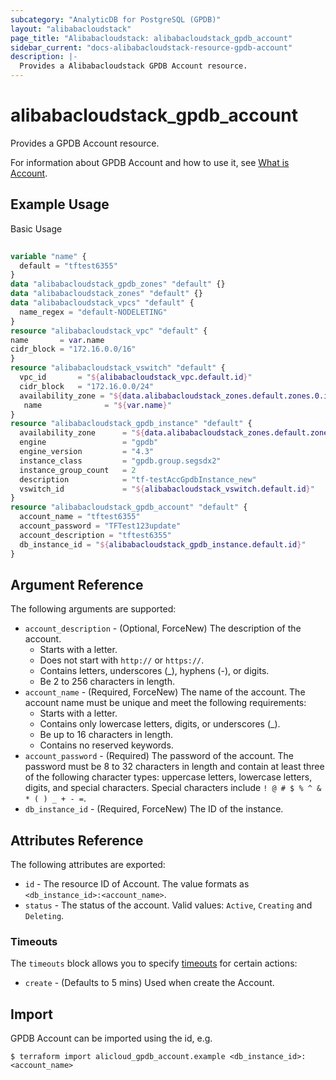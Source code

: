 ```yaml
---
subcategory: "AnalyticDB for PostgreSQL (GPDB)"
layout: "alibabacloudstack"
page_title: "Alibabacloudstack: alibabacloudstack_gpdb_account"
sidebar_current: "docs-alibabacloudstack-resource-gpdb-account"
description: |-
  Provides a Alibabacloudstack GPDB Account resource.
---
```


# alibabacloudstack\_gpdb\_account

Provides a GPDB Account resource.

For information about GPDB Account and how to use it, see [What is Account](https://help.aliyun.com/apsara/enterprise/v_3_16_0_20220117/gpdb/enterprise-ascm-developer-guide/CreateAccount-1.html?spm=a2c4g.14484438.10001.131).



## Example Usage

Basic Usage

```terraform
 
variable "name" {
  default = "tftest6355"
}
data "alibabacloudstack_gpdb_zones" "default" {}
data "alibabacloudstack_zones" "default" {}
data "alibabacloudstack_vpcs" "default" {
  name_regex = "default-NODELETING"
}
resource "alibabacloudstack_vpc" "default" {
name       = var.name
cidr_block = "172.16.0.0/16"
}
resource "alibabacloudstack_vswitch" "default" {
  vpc_id       = "${alibabacloudstack_vpc.default.id}"
  cidr_block   = "172.16.0.0/24"
  availability_zone = "${data.alibabacloudstack_zones.default.zones.0.id}"
   name              = "${var.name}"
}
resource "alibabacloudstack_gpdb_instance" "default" {
  availability_zone      = "${data.alibabacloudstack_zones.default.zones.0.id}"
  engine                 = "gpdb"
  engine_version         = "4.3"
  instance_class         = "gpdb.group.segsdx2"
  instance_group_count   = 2
  description            = "tf-testAccGpdbInstance_new"
  vswitch_id             = "${alibabacloudstack_vswitch.default.id}"
}
resource "alibabacloudstack_gpdb_account" "default" {
  account_name = "tftest6355"
  account_password = "TFTest123update"
  account_description = "tftest6355"
  db_instance_id = "${alibabacloudstack_gpdb_instance.default.id}"
}

```

## Argument Reference

The following arguments are supported:

* `account_description` - (Optional, ForceNew) The description of the account.
  * Starts with a letter.
  * Does not start with `http://` or `https://`.
  * Contains letters, underscores (_), hyphens (-), or digits.
  * Be 2 to 256 characters in length.
* `account_name` - (Required, ForceNew) The name of the account. The account name must be unique and meet the following requirements:
  * Starts with a letter.
  * Contains only lowercase letters, digits, or underscores (_).
  * Be up to 16 characters in length.
  * Contains no reserved keywords.
* `account_password` - (Required) The password of the account. The password must be 8 to 32 characters in length and contain at least three of the following character types: uppercase letters, lowercase letters, digits, and special characters. Special characters include `! @ # $ % ^ & * ( ) _ + - =`.
* `db_instance_id` - (Required, ForceNew) The ID of the instance.

## Attributes Reference

The following attributes are exported:

* `id` - The resource ID of Account. The value formats as `<db_instance_id>:<account_name>`.
* `status` - The status of the account. Valid values: `Active`, `Creating` and `Deleting`.

### Timeouts

The `timeouts` block allows you to specify [timeouts](https://www.terraform.io/docs/configuration-0-11/resources.html#timeouts) for certain actions:

* `create` - (Defaults to 5 mins) Used when create the Account.

## Import

GPDB Account can be imported using the id, e.g.

```
$ terraform import alicloud_gpdb_account.example <db_instance_id>:<account_name>
```
